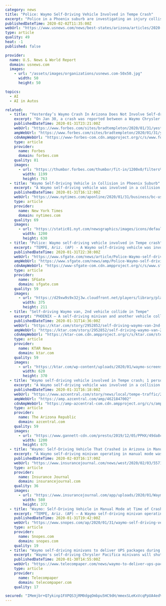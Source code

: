 ```yaml
---
category: news
title: "Police: Waymo Self-Driving Vehicle Involved in Tempe Crash"
excerpt: "Police in a Phoenix suburb are investigating an injury collision involving a Waymo self-driving vehicle carrying a driver and a passenger."
publishedDateTime: 2020-02-02T11:35:00Z
webUrl: "https://www.usnews.com/news/best-states/arizona/articles/2020-01-31/police-waymo-self-driving-vehicle-involved-in-tempe-crash"
type: article
quality: 49
heat: -1
published: false

provider:
  name: U.S. News & World Report
  domain: usnews.com
  images:
    - url: "/assets/images/organizations/usnews.com-50x50.jpg"
      width: 50
      height: 50

topics:
  - AI
  - AI in Autos

related:
  - title: "Yesterday’s Waymo Crash In Arizona Does Not Involve Self-driving, But Some Day It Will"
    excerpt: "On Jan 30, a crash was reported between a Waymo Chrysler Pacifica minivan and another vehicle, causing minor injuries to the safety driver. Reports suggest the other car acted erratically and cut quickly in front of the Waymo vehicle,"
    publishedDateTime: 2020-01-31T23:21:00Z
    webUrl: "https://www.forbes.com/sites/bradtempleton/2020/01/31/yesterdays-waymo-crash-in-arizona-does-not-involve-self-driving-but-some-day-it-will/"
    ampWebUrl: "https://www.forbes.com/sites/bradtempleton/2020/01/31/yesterdays-waymo-crash-in-arizona-does-not-involve-self-driving-but-some-day-it-will/amp/"
    cdnAmpWebUrl: "https://www-forbes-com.cdn.ampproject.org/c/s/www.forbes.com/sites/bradtempleton/2020/01/31/yesterdays-waymo-crash-in-arizona-does-not-involve-self-driving-but-some-day-it-will/amp/"
    type: article
    provider:
      name: Forbes
      domain: forbes.com
    quality: 81
    images:
      - url: "https://thumbor.forbes.com/thumbor/fit-in/1200x0/filters%3Aformat%28jpg%29/https%3A%2F%2Fspecials-images.forbesimg.com%2Fimageserve%2F5e34b4b5f133f400076b58b1%2F0x0.jpg"
        width: 1199
        height: 763
  - title: "Waymo Self-Driving Vehicle in Collision in Phoenix Suburb"
    excerpt: "A Waymo self-driving vehicle was involved in a collision with another vehicle in a Phoenix suburb and the driver of the Waymo vehicle was taken to a hospital with non-life threatening injuries, police said Friday."
    publishedDateTime: 2020-01-31T16:12:00Z
    webUrl: "https://www.nytimes.com/aponline/2020/01/31/business/bc-us-self-driving-vehicle-collision-2nd-ld-writethru.html"
    type: article
    provider:
      name: New York Times
      domain: nytimes.com
    quality: 69
    images:
      - url: "https://static01.nyt.com/newsgraphics/images/icons/defaultPromoCrop.png"
        width: 1200
        height: 630
  - title: "Police: Waymo self-driving vehicle involved in Tempe crash"
    excerpt: "TEMPE, Ariz. (AP) - A Waymo self-driving vehicle was involved in a collision in which one person was injured, police in a Phoenix suburb said Friday. It wasn't immediately known whether the Waymo vehicle was in self-driving mode when the collision occurred in Tempe late Thursday night."
    publishedDateTime: 2020-01-31T22:38:00Z
    webUrl: "https://www.sfgate.com/news/article/Police-Waymo-self-driving-vehicle-involved-in-15019509.php"
    ampWebUrl: "https://www.sfgate.com/news/amp/Police-Waymo-self-driving-vehicle-involved-in-15019509.php"
    cdnAmpWebUrl: "https://www-sfgate-com.cdn.ampproject.org/c/s/www.sfgate.com/news/amp/Police-Waymo-self-driving-vehicle-involved-in-15019509.php"
    type: article
    provider:
      name: SFGate
      domain: sfgate.com
    quality: 59
    images:
      - url: "https://d29xw9s9x32j3w.cloudfront.net/players/library/placeholder.png"
        width: 375
        height: 211
  - title: "Self-driving Waymo van, 2nd vehicle collide in Tempe"
    excerpt: "PHOENIX – A self-driving minivan and another vehicle collided in Tempe late Thursday but no one was seriously injured, police said. The driverless Waymo van and the car crashed near Warner and Rural roads. The van was carrying one passenger. The driver was taken to a hospital but the injuries weren’t life-threatening. Neither the driver of ..."
    publishedDateTime: 2020-01-31T14:36:00Z
    webUrl: "https://ktar.com/story/2952852/self-driving-waymo-van-2nd-vehicle-collide-in-tempe/"
    ampWebUrl: "https://ktar.com/story/2952852/self-driving-waymo-van-2nd-vehicle-collide-in-tempe/amp/"
    cdnAmpWebUrl: "https://ktar-com.cdn.ampproject.org/c/s/ktar.com/story/2952852/self-driving-waymo-van-2nd-vehicle-collide-in-tempe/amp/"
    type: article
    provider:
      name: KTAR News
      domain: ktar.com
    quality: 59
    images:
      - url: "https://ktar.com/wp-content/uploads/2020/01/waymo-screenshot-.jpg"
        width: 620
        height: 370
  - title: "Waymo self-driving vehicle involved in Tempe crash; 1 person injured"
    excerpt: "A Waymo self-driving vehicle was involved in a collision in Tempe in which one person was injured, police said Friday. It wasn't immediately known whether the Waymo vehicle was in self-driving mode when the collision occurred late Thursday night."
    publishedDateTime: 2020-01-31T16:18:00Z
    webUrl: "https://www.azcentral.com/story/news/local/tempe-traffic/2020/01/31/waymo-self-driving-vehicle-involved-tempe-crash/4621847002/"
    ampWebUrl: "https://amp.azcentral.com/amp/4621847002"
    cdnAmpWebUrl: "https://amp-azcentral-com.cdn.ampproject.org/c/s/amp.azcentral.com/amp/4621847002"
    type: article
    provider:
      name: The Arizona Republic
      domain: azcentral.com
    quality: 59
    images:
      - url: "https://www.gannett-cdn.com/presto/2019/12/05/PPHX/49da8cef-9013-4309-8971-2f2f091b3615-_X8I2293.jpg?auto=webp&crop=5471,3077,x0,y278&format=pjpg&width=1200"
        width: 1200
        height: 675
  - title: "Waymo: Self-Driving Vehicle That Crashed in Arizona in Manual Mode, Wamo says"
    excerpt: "A Waymo self-driving minivan operating in manual mode was involved in a rear-end collision in a Phoenix suburb caused by a sedan’s reckless driving, the company said Friday. The collision occurred late Thursday night in Tempe when the sedan “erratically swerved” in front of the Waymo vehicle, “braking aggressively and abruptly slowing ..."
    publishedDateTime: 2020-02-03T16:17:00Z
    webUrl: "https://www.insurancejournal.com/news/west/2020/02/03/557176.htm"
    type: article
    provider:
      name: Insurance Journal
      domain: insurancejournal.com
    quality: 36
    images:
      - url: "https://www.insurancejournal.com/app/uploads/2020/01/Waymo-autonomous-vehicle-city2-580x372.jpg"
        width: 580
        height: 372
  - title: "Waymo: Self-Driving Vehicle in Manual Mode at Time of Crash"
    excerpt: "TEMPE, Ariz. (AP) — A Waymo self-driving minivan operating in manual mode was involved in a rear-end collision in a Phoenix suburb caused by a sedan’s reckless driving, the company said. The collision occurred late Thursday night in Tempe when the sedan “erratically swerved” in front of the Waymo vehicle, “braking aggressively and ..."
    publishedDateTime: 2020-01-31T19:42:00Z
    webUrl: "https://www.snopes.com/ap/2020/01/31/waymo-self-driving-vehicle-in-manual-mode-at-time-of-crash/"
    type: article
    provider:
      name: Snopes.com
      domain: snopes.com
    quality: 19
  - title: "Waymo self-driving minivans to deliver UPS packages during pilot in Phoenix"
    excerpt: "Waymo's self-driving Chrysler Pacifica minivans will shuttle packages from UPS Stores in the Metro Phoenix area to the UPS Tempe hub as part of a pilot that will explore customer and operational benefits and illustrate the ways in which the Waymo Driver can deliver on behalf of clients safely, efficiently, and, eventually, at scale. The pilot ..."
    publishedDateTime: 2020-01-30T14:55:00Z
    webUrl: "https://www.telecompaper.com/news/waymo-to-deliver-ups-packages-during-pilot--1324639"
    type: article
    provider:
      name: Telecompaper
      domain: telecompaper.com
    quality: 17

secured: "IMemjbr+Q7ykinp1FXPQS3jRM0dgqOmbpu5HC9dH/mmexSLeKxVcqPpUA4edV4OyZkN4IhaElFwPzYwtmqv3S1GgrBy/euHagnXBVhuMpBJPoizG41OJzeajdKlb56u8zpB1UxJjYBlot+viJTj0uXZ4W3jB93TbPK7YaGLofmov/8VDQnrBARiD3Md3khjK8tQKoGyOIFXQHJgvnnxIvQrxWF7FUWgt7jvIt+9PLJbuk+VKDm9zfQ7oYZNkQ9iasue4zlCcJRFmMD6OVxRlCOxz3skztnK0Fd3HCw2aFSnIAGU7q20ZAFUhXcLcIMZW;JCQ5N7ZnU6kyzJ0lO+oL6g=="
---
```


